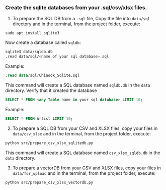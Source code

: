 ### Create the sqlite databases from your .sql/csv/xlsx files.

1. To prepare the SQL DB from a `.sql` file, Copy the file into `data/sql` directory and in the terminal, from the project folder, execute:
```
sudo apt install sqlite3
```

Now create a database called `sqldb`:
```sh
sqlite3 data/sqldb.db
.read data/sql/<name of your sql database>.sql
```
Example:
```sql
.read data/sql/Chinook_Sqlite.sql
```

This command will create a SQL database named `sqldb.db` in the `data` directory. Verify that it created the database
```sql
SELECT * FROM <any Table name in your sql database> LIMIT 10;
```
Example:
```sql
SELECT * FROM Artist LIMIT 10;
```

2. To prepare a SQL DB from your CSV and XLSX files, copy your files in `data/csv_xlsx` and in the terminal, from the project folder, execute:
```sh
python src/prepare_csv_xlsx_sqlitedb.py
```

This command will create a SQL database named `csv_xlsx_sqldb.db` in the `data` directory.

3. To prepare a vectorDB from your CSV and XLSX files, copy your files in `data/for_upload` and in the terminal, from the project folder, execute:
```sh
python src/prepare_csv_xlsx_vectordb.py
```
